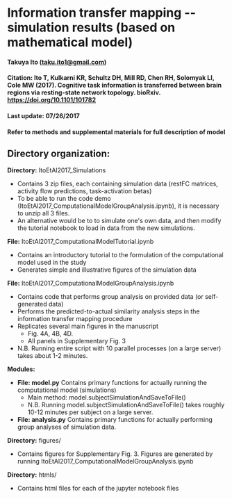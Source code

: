 # Information transfer mapping -- simulation results (based on mathematical model)

#### Takuya Ito (taku.ito1@gmail.com)
#### Citation: Ito T, Kulkarni KR, Schultz DH, Mill RD, Chen RH, Solomyak LI, Cole MW (2017). Cognitive task information is transferred between brain regions via resting-state network topology. bioRxiv. https://doi.org/10.1101/101782
#### Last update: 07/26/2017
#### Refer to methods and supplemental materials for full description of model

## Directory organization:
**Directory:** ItoEtAl2017_Simulations
* Contains 3 zip files, each containing simulation data (restFC matrices, activity flow predictions, task-activation betas)
* To be able to run the code demo (ItoEtAl2017_ComputationalModelGroupAnalysis.ipynb), it is necessary to unzip all 3 files.
* An alternative would be to to simulate one's own data, and then modify the tutorial notebook to load in data from the new simulations.

**File:** ItoEtAl2017_ComputationalModelTutorial.ipynb
* Contains an introductory tutorial to the formulation of the computational model used in the study
* Generates simple and illustrative figures of the simulation data

**File:** ItoEtAl2017_ComputationalModelGroupAnalysis.ipynb
* Contains code that performs group analysis on provided data (or self-generated data)
* Performs the predicted-to-actual similarity analysis steps in the information transfer mapping procedure
* Replicates several main figures in the manuscript
  * Fig. 4A, 4B, 4D.
  * All panels in Supplementary Fig. 3
* N.B. Running entire script with 10 parallel processes (on a large server) takes about 1-2 minutes. 
 
**Modules:** 
* **File: model.py** Contains primary functions for actually running the computational model (simulations)
  * Main method: model.subjectSimulationAndSaveToFile()
  * N.B. Running model.subjectSimulationAndSaveToFile() takes roughly 10-12 minutes per subject on a large server.
* **File: analysis.py** Contains primary functions for actually performing group analyses of simulation data.

**Directory:** figures/
* Contains figures for Supplementary Fig. 3. Figures are generated by running ItoEtAl2017_ComputationalModelGroupAnalysis.ipynb

**Directory:** htmls/
* Contains html files for each of the jupyter notebook files
